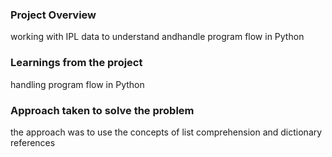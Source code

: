 ### Project Overview

 working with IPL data to understand andhandle program flow in Python


### Learnings from the project

 handling program flow in Python


### Approach taken to solve the problem

 the approach was to use the concepts of list comprehension and dictionary references


